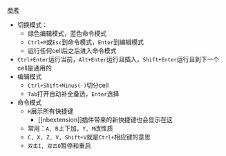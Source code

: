 [参考](https://blog.csdn.net/lawme/article/details/51034543)
- 切换模式：
  - 绿色编辑模式，蓝色命令模式
  - `Ctrl+M`或`Esc`到命令模式，`Enter`到编辑模式
  - 运行任何cell后之后进入命令模式
- `Ctrl+Enter`运行当前，`Alt+Enter`运行且插入，`Shift+Enter`运行且到下一个cell是通用的
- 编辑模式
  - `Ctrl+Shift+Minus(-)`切分cell
  - `Tab`打开自动补全备选，`Enter`选择
- 命令模式
  - `H`展示所有快捷键
    - [[nbextension]]插件带来的新快捷键也会显示在这
  - 常用：`A, B`上下加，`Y, M`改性质
  - `C, X, Z, V, Shift+V`就是`Ctrl+`相应键的意思
  - `双击I, 双击0`暂停和重启